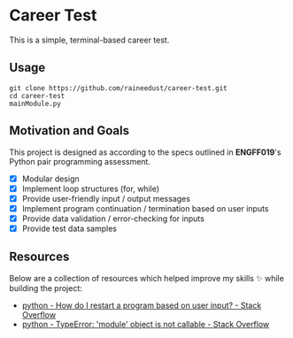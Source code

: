 # Career Test

This is a simple, terminal-based career test.

## Usage

```shell
git clone https://github.com/raineedust/career-test.git
cd career-test
mainModule.py
```

## Motivation and Goals

This project is designed as according to the specs outlined in **ENGFF019**'s Python pair programming assessment.

- [x] Modular design
- [x] Implement loop structures (for, while)
- [x] Provide user-friendly input / output messages
- [x] Implement program continuation / termination based on user inputs
- [x] Provide data validation / error-checking for inputs
- [x] Provide test data samples

## Resources

Below are a collection of resources which helped improve my skills :sparkles: while building the project:

- [python - How do I restart a program based on user input? - Stack Overflow](https://stackoverflow.com/questions/14907067/how-do-i-restart-a-program-based-on-user-input)
- [python - TypeError: 'module' object is not callable - Stack Overflow](https://stackoverflow.com/questions/4534438/typeerror-module-object-is-not-callable)
